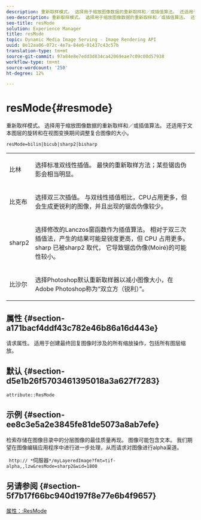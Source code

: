 ```yaml
---
description: 重新取样模式。 选择用于缩放图像数据的重新取样和／或插值算法。 还适用于文本图层的旋转和在视图变换期间调整复合图像的大小。
seo-description: 重新取样模式。 选择用于缩放图像数据的重新取样和／或插值算法。 还适用于文本图层的旋转和在视图变换期间调整复合图像的大小。
seo-title: resMode
solution: Experience Manager
title: resMode
topic: Dynamic Media Image Serving - Image Rendering API
uuid: 8e12aa06-072c-4e7a-84e6-01437c43c57b
translation-type: tm+mt
source-git-commit: 97a84e8e7edd3d834ca42069eae7c09c00d57938
workflow-type: tm+mt
source-wordcount: '250'
ht-degree: 12%

---
```



# resMode{#resmode}

重新取样模式。 选择用于缩放图像数据的重新取样和／或插值算法。 还适用于文本图层的旋转和在视图变换期间调整复合图像的大小。

`resMode=bilin|bicub|sharp2|bisharp`

<table id="table_FD658AC521E24EB9ADBB87F98549BC3B"> 
 <tbody> 
  <tr> 
   <td colname="col1"> <p> <span class="codeph"> 比林  </span> </p> </td> 
   <td colname="col2"> <p>选择标准双线性插值。 最快的重新取样方法；某些锯齿伪影会相当明显。 </p> </td> 
  </tr> 
  <tr> 
   <td colname="col1"> <p> <span class="codeph"> 比克布  </span> </p> </td> 
   <td colname="col2"> <p>选择双三次插值。 与双线性插值相比，CPU占用更多，但会生成更锐利的图像，并且出现的锯齿伪像较少。 </p> </td> 
  </tr> 
  <tr> 
   <td colname="col1"> <p> <span class="codeph"> sharp2  </span> </p> </td> 
   <td colname="col2"> <p>选择修改的Lanczos窗函数作为插值算法。 相对于双三次插值法，产生的结果可能是锐度更高，但 CPU 占用更多。<span class="codeph"> sharp </span> 已被sharp2 <span class="codeph"> 取代， </span>它导致锯齿伪像(Moiré)的可能性较小。 </p> </td> 
  </tr> 
  <tr> 
   <td colname="col1"> <p> <span class="codeph"> 比沙尔  </span> </p> </td> 
   <td colname="col2"> <p>选择Photoshop默认重新取样器以减小图像大小，在Adobe Photoshop称为“双立方（锐利）”。 </p> </td> 
  </tr> 
 </tbody> 
</table>

## 属性 {#section-a171bacf4ddf43c782e46b86a16d443e}

请求属性。 适用于创建最终回复图像时涉及的所有缩放操作，包括所有图层缩放。

## 默认 {#section-d5e1b26f5703461395018a3a627f7283}

`attribute::ResMode`

## 示例 {#section-ee8c3e5a2e3845fe81de5073a8ab7efe}

检索存储在图像目录中的分层图像的最佳质量再现。 图像可能包含文本。 我们期望在图像编辑应用程序中进行进一步处理，从而请求对图像进行alpha渠道。

` http:// *`伺服器`*/myLayeredImage?fmt=tif-alpha,,lzw&resMode=sharp2&wid=1800`

## 另请参阅 {#section-5f7b17f66bc940d197f8e77e6b4f9657}

[属性：:ResMode](../../../../../is-api/image-catalog/image-serving-api-ref/c-image-catalog-reference/c-attributes-reference/r-is-cat-resmode.md#reference-609095ef568743a086f28d87c54dafa2)
